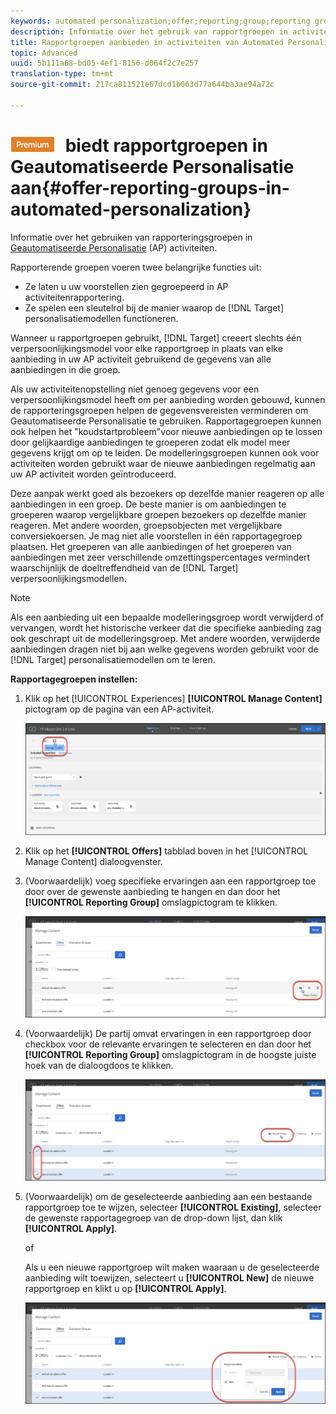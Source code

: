 ```yaml
---
keywords: automated personalization;offer;reporting;group;reporting group
description: Informatie over het gebruik van rapportgroepen in activiteiten van Automated Personalization (AP) in Adobe Target.
title: Rapportgroepen aanbieden in activiteiten van Automated Personalization (AP) in Adobe Target
topic: Advanced
uuid: 5b111a68-bd05-4ef1-8156-d064f2c7e257
translation-type: tm+mt
source-git-commit: 217ca811521e67dcd1b063d77a644ba3ae94a72c

---
```



# ![PREMIUM](/help/assets/premium.png) biedt rapportgroepen in Geautomatiseerde Personalisatie aan{#offer-reporting-groups-in-automated-personalization}

Informatie over het gebruiken van rapporteringsgroepen in [Geautomatiseerde Personalisatie](/help/c-activities/t-automated-personalization/automated-personalization.md) (AP) activiteiten.

Rapporterende groepen voeren twee belangrijke functies uit:

* Ze laten u uw voorstellen zien gegroepeerd in AP activiteitenrapportering.
* Ze spelen een sleutelrol bij de manier waarop de [!DNL Target] personalisatiemodellen functioneren.

Wanneer u rapportgroepen gebruikt, [!DNL Target] creeert slechts één verpersoonlijkingsmodel voor elke rapportgroep in plaats van elke aanbieding in uw AP activiteit gebruikend de gegevens van alle aanbiedingen in die groep.

Als uw activiteitenopstelling niet genoeg gegevens voor een verpersoonlijkingsmodel heeft om per aanbieding worden gebouwd, kunnen de rapporteringsgroepen helpen de gegevensvereisten verminderen om Geautomatiseerde Personalisatie te gebruiken. Rapportagegroepen kunnen ook helpen het &quot;koudstartprobleem&quot;voor nieuwe aanbiedingen op te lossen door gelijkaardige aanbiedingen te groeperen zodat elk model meer gegevens krijgt om op te leiden. De modelleringsgroepen kunnen ook voor activiteiten worden gebruikt waar de nieuwe aanbiedingen regelmatig aan uw AP activiteit worden geïntroduceerd.

Deze aanpak werkt goed als bezoekers op dezelfde manier reageren op alle aanbiedingen in een groep. De beste manier is om aanbiedingen te groeperen waarop vergelijkbare groepen bezoekers op dezelfde manier reageren. Met andere woorden, groepsobjecten met vergelijkbare conversiekoersen. Je mag niet alle voorstellen in één rapportagegroep plaatsen. Het groeperen van alle aanbiedingen of het groeperen van aanbiedingen met zeer verschillende omzettingspercentages vermindert waarschijnlijk de doeltreffendheid van de [!DNL Target] verpersoonlijkingsmodellen.

>[!NOTE]
>
>Als een aanbieding uit een bepaalde modelleringsgroep wordt verwijderd of vervangen, wordt het historische verkeer dat die specifieke aanbieding zag ook geschrapt uit de modelleringsgroep. Met andere woorden, verwijderde aanbiedingen dragen niet bij aan welke gegevens worden gebruikt voor de [!DNL Target] personalisatiemodellen om te leren.

**Rapportagegroepen instellen:**

1. Klik op het [!UICONTROL Experiences] **[!UICONTROL Manage Content]** pictogram op de pagina van een AP-activiteit.

   ![](assets/ap_manage_content.png)

1. Klik op het **[!UICONTROL Offers]** tabblad boven in het [!UICONTROL Manage Content] dialoogvenster.
1. (Voorwaardelijk) voeg specifieke ervaringen aan een rapportgroep toe door over de gewenste aanbieding te hangen en dan door het **[!UICONTROL Reporting Group]** omslagpictogram te klikken.

   ![](assets/ap_manage_content_2.png)

1. (Voorwaardelijk) De partij omvat ervaringen in een rapportgroep door checkbox voor de relevante ervaringen te selecteren en dan door het **[!UICONTROL Reporting Group]** omslagpictogram in de hoogste juiste hoek van de dialoogdoos te klikken.

   ![](assets/ap_manage_content_3.png)

1. (Voorwaardelijk) om de geselecteerde aanbieding aan een bestaande rapportgroep toe te wijzen, selecteer **[!UICONTROL Existing]**, selecteer de gewenste rapportagegroep van de drop-down lijst, dan klik **[!UICONTROL Apply]**.

   of

   Als u een nieuwe rapportgroep wilt maken waaraan u de geselecteerde aanbieding wilt toewijzen, selecteert u **[!UICONTROL New]** de nieuwe rapportgroep en klikt u op **[!UICONTROL Apply]**.

   ![](assets/ap_reporting_groups.png)

